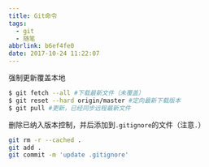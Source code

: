 ```yaml
---
title: Git命令
tags:
  - git
  - 随笔
abbrlink: b6ef4fe0
date: 2017-10-24 11:22:07
---
```


强制更新覆盖本地
```bash
$ git fetch --all #下载最新文件（未覆盖）
$ git reset --hard origin/master #定向最新下载版本
$ git pull #更新，已经同步远程最新文件
```

删除已纳入版本控制，并后添加到`.gitignore`的文件（注意`.`）
```bash
git rm -r --cached .
git add .
git commit -m 'update .gitignore'
```